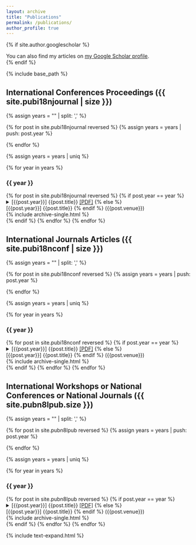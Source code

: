 ```yaml
---
layout: archive
title: "Publications"
permalink: /publications/
author_profile: true
---
```


{% if site.author.googlescholar %}
  <div class="wordwrap">You can also find my articles on <a href="{{site.author.googlescholar}}">my Google Scholar profile</a>.</div>
{% endif %}

{% include base_path %}

## International Conferences Proceedings ({{ site.pubi18njournal | size }})

{% assign years = "" | split: ',' %}

{% for post in site.pubi18njournal reversed %}
  {% assign years = years | push: post.year %}

{% endfor %}

{% assign years = years | uniq %}

{% for year in years %}
  <h3>{{ year }}</h3>
  {% for post in site.pubi18njournal reversed %}
  {% if post.year == year %}
  <details>
  {% if post.paperurl %}
  <summary>[{{post.year}}] {{post.title}} <a href="{{ post.paperurl }}">[PDF]</a>
  {% else %}
  <summary>[{{post.year}}] {{post.title}}
  {% endif %}
  <span class="venue">({{post.venue}})</span></summary>
  <div class="pubdetails">{% include archive-single.html %}</div>
  </details>
  {% endif %}
  {% endfor %}
{% endfor %}

## International Journals Articles ({{ site.pubi18nconf | size }})

{% assign years = "" | split: ',' %}

{% for post in site.pubi18nconf reversed %}
  {% assign years = years | push: post.year %}

{% endfor %}

{% assign years = years | uniq %}

{% for year in years %}
  <h3>{{ year }}</h3>
  {% for post in site.pubi18nconf reversed %}
  {% if post.year == year %}
  <details>
    {% if post.paperurl %}
    <summary>[{{post.year}}] {{post.title}} <a href="{{ post.paperurl }}">[PDF]</a>
    {% else %}
    <summary>[{{post.year}}] {{post.title}}</a>
    {% endif %}
    <span class="venue">({{post.venue}})</span></summary>
    <div class="pubdetails">{% include archive-single.html %}</div>
  </details>
  {% endif %}
  {% endfor %}
{% endfor %}

## International Workshops or National Conferences or National Journals ({{ site.pubn8lpub.size }})

{% assign years = "" | split: ',' %}

{% for post in site.pubn8lpub reversed %}
  {% assign years = years | push: post.year %}

{% endfor %}

{% assign years = years | uniq %}

{% for year in years %}
  <h3>{{ year }}</h3>
  {% for post in site.pubn8lpub  reversed %}
  {% if post.year == year %}
  <details>
    {% if post.paperurl %}
    <summary>[{{post.year}}] {{post.title}} <a href="{{ post.paperurl }}">[PDF]</a>
    {% else %}
    <summary>[{{post.year}}] {{post.title}}</a>
    {% endif %}
    <span class="venue">({{post.venue}})</span></summary>
    <div class="pubdetails">{% include archive-single.html %}</div>
    </details>
  {% endif %}
  {% endfor %}
{% endfor %}


{% include text-expand.html %}